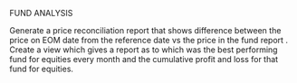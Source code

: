 FUND ANALYSIS  



Generate a price reconciliation report that shows difference between the price on EOM date from the reference date vs the price in the fund report . ​
Create a view which gives a report as to which was the best performing fund for equities every month and the cumulative profit and loss for that fund for equities. ​

